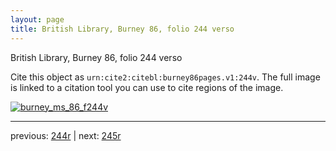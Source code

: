 ```yaml
---
layout: page
title: British Library, Burney 86, folio 244 verso
---
```


British Library, Burney 86, folio 244 verso

Cite this object as `urn:cite2:citebl:burney86pages.v1:244v`.  The full image is linked to a citation tool you can use to cite regions of the image.

[![burney_ms_86_f244v](http://www.homermultitext.org/iipsrv?IIIF=/project/homer/pyramidal/deepzoom/citebl/burney86imgs/v1/burney_ms_86_f244v.tif/full/800,/0/default.jpg)](http://www.homermultitext.org/ict2/?urn=urn:cite2:citebl:burney86imgs.v1:burney_ms_86_f244v) 

---

previous:  [244r](../244r/) | next: [245r](../245r/)